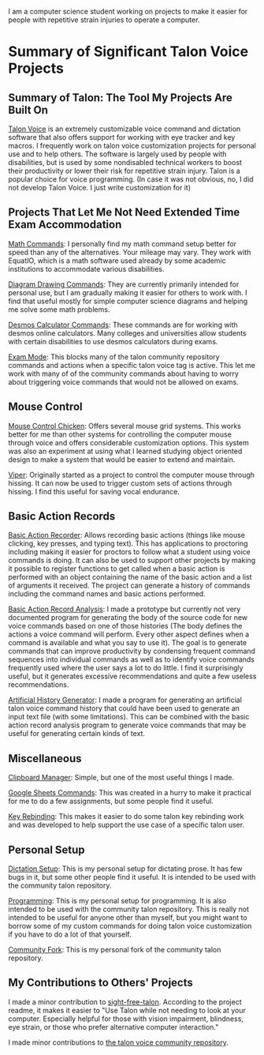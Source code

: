I am a computer science student working on projects to make it easier for people with repetitive strain injuries to operate a computer.

# Summary of Significant Talon Voice Projects
## Summary of Talon: The Tool My Projects Are Built On
[Talon Voice](https://talonvoice.com/) is an extremely customizable voice command and dictation software that also offers support for working with eye tracker and key macros. I frequently work on talon voice customization projects for personal use and to help others. The software is largely used by people with disabilities, but is used by some nondisabled technical workers to boost their productivity or lower their risk for repetitive strain injury. Talon is a popular choice for voice programming. (In case it was not obvious, no, I did not develop Talon Voice. I just write customization for it)

## Projects That Let Me Not Need Extended Time Exam Accommodation
[Math Commands](https://github.com/FireChickenProductivity/Talon-Voice-EquatIO-Commands): I personally find my math command setup better for speed than any of the alternatives. Your mileage may vary. They work with EquatIO, which is a math software used already by some academic institutions to accommodate various disabilities.

[Diagram Drawing Commands](https://github.com/FireChickenProductivity/TalonVoiceDiagramDrawing): They are currently primarily intended for personal use, but I am gradually making it easier for others to work with. I find that useful mostly for simple computer science diagrams and helping me solve some math problems.

[Desmos Calculator Commands](https://github.com/FireChickenProductivity/TalonVoiceDesmosCommands): These commands are for working with desmos online calculators. Many colleges and universities allow students with certain disabilities to use desmos calculators during exams.

[Exam Mode](https://github.com/FireChickenProductivity/Talon-Voice-Exam-Mode): This blocks many of the talon community repository commands and actions when a specific talon voice tag is active. This let me work with many of of the community commands about having to worry about triggering voice commands that would not be allowed on exams.

## Mouse Control
[Mouse Control Chicken](https://github.com/FireChickenProductivity/MouseControlChicken): Offers several mouse grid systems. This works better for me than other systems for controlling the computer mouse through voice and offers considerable customization options. This system was also an experiment at using what I learned studying object oriented design to make a system that would be easier to extend and maintain.

[Viper](https://github.com/FireChickenProductivity/Viper): Originally started as a project to control the computer mouse through hissing. It can now be used to trigger custom sets of actions through hissing. I find this useful for saving vocal endurance.

## Basic Action Records
[Basic Action Recorder](https://github.com/FireChickenProductivity/BAR): Allows recording basic actions (things like mouse clicking, key presses, and typing text). This has applications to proctoring including making it easier for proctors to follow what a student using voice commands is doing. It can also be used to support other projects by making it possible to register functions to get called when a basic action is performed with an object containing the name of the basic action and a list of arguments it received. The project can generate a history of commands including the command names and basic actions performed. 

[Basic Action Record Analysis](https://github.com/FireChickenProductivity/BasicActionRecordAnalyzer): I made a prototype but currently not very documented program for generating the body of the source code for new voice commands based on one of those histories (The body defines the actions a voice command will perform. Every other aspect defines when a command is available and what you say to use it). The goal is to generate commands that can improve productivity by condensing frequent command sequences into individual commands as well as to identify voice commands frequently used where the user says a lot to do little. I find it surprisingly useful, but it generates excessive recommendations and quite a few useless recommendations.

[Artificial History Generator](https://github.com/FireChickenProductivity/ArtificialTalonCommandHistoryGenerator): I made a program for generating an artificial talon voice command history that could have been used to generate an input text file (with some limitations). This can be combined with the basic action record analysis program to generate voice commands that may be useful for generating certain kinds of text.

## Miscellaneous
[Clipboard Manager](https://github.com/FireChickenProductivity/Talon-Voice-multidimensional-clipboard): Simple, but one of the most useful things I made.

[Google Sheets Commands](https://github.com/FireChickenProductivity/GoogleSheetsTalonCommands): This was created in a hurry to make it practical for me to do a few assignments, but some people find it useful.

[Key Rebinding](https://github.com/FireChickenProductivity/TalonKeyRebindings): This makes it easier to do some talon key rebinding work and was developed to help support the use case of a specific talon user.

## Personal Setup
[Dictation Setup](https://github.com/FireChickenProductivity/TalonVoiceDictationSetup): This is my personal setup for dictating prose. It has few bugs in it, but some other people find it useful. It is intended to be used with the community talon repository.

[Programming](https://github.com/FireChickenProductivity/PersonalTalonVoiceCodingSetup): This is my personal setup for programming. It is also intended to be used with the community talon repository. This is really not intended to be useful for anyone other than myself, but you might want to borrow some of my custom commands for doing talon voice customization if you have to do a lot of that yourself.

[Community Fork](https://github.com/FireChickenProductivity/PersonalCommunityFork): This is my personal fork of the community talon repository. 

## My Contributions to Others' Projects
I made a minor contribution to [sight-free-talon](https://github.com/C-Loftus/sight-free-talon). According to the project readme, it makes it easier to "Use Talon while not needing to look at your computer. Especially helpful for those with vision impairment, blindness, eye strain, or those who prefer alternative computer interaction."

I made minor contributions to [the talon voice community repository](https://github.com/talonhub/community).

